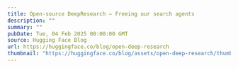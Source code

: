 ```yaml
---
title: Open-source DeepResearch – Freeing our search agents
description: ""
summary: ""
pubDate: Tue, 04 Feb 2025 00:00:00 GMT
source: Hugging Face Blog
url: https://huggingface.co/blog/open-deep-research
thumbnail: "https://huggingface.co/blog/assets/open-deep-research/thumbnail.png"
---
```


